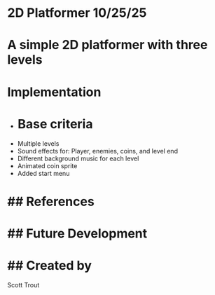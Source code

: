 # 

# 2D Platformer 10/25/25

# 

# A simple 2D platformer with three levels

# 

# Implementation

* # Base criteria
* Multiple levels
* Sound effects for: Player, enemies, coins, and level end
* Different background music for each level
* Animated coin sprite
* Added start menu

# 

# \## References

# 

# \## Future Development

# 

# \## Created by

Scott Trout

